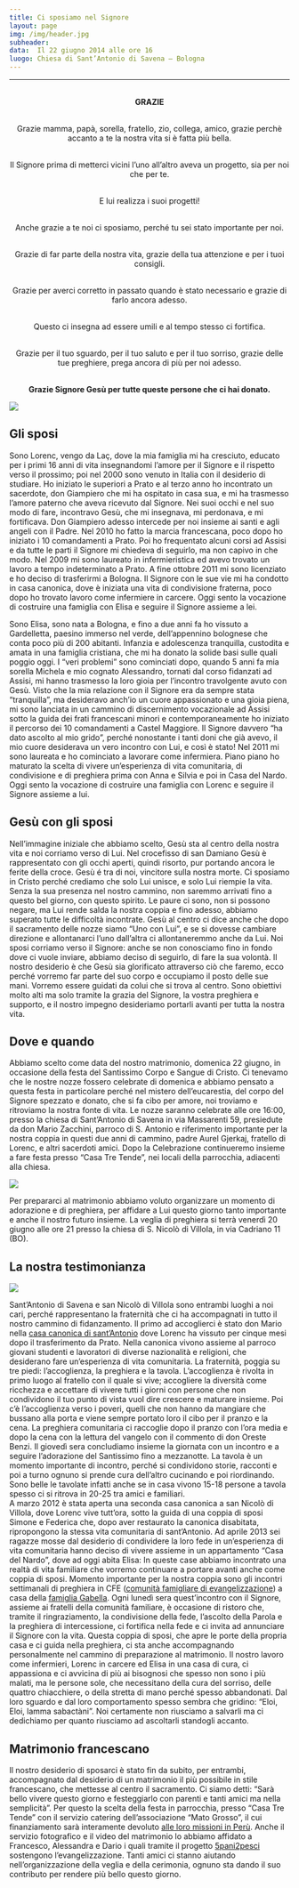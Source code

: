 ```yaml
---
title: Ci sposiamo nel Signore
layout: page
img: /img/header.jpg
subheader:
data:  Il 22 giugno 2014 alle ore 16
luogo: Chiesa di Sant’Antonio di Savena – Bologna
---
```


---

<div style="text-align:center;">
<br><b>GRAZIE</b><br><br>

Grazie mamma, papà, sorella, fratello, zio, collega, amico, 
grazie perchè accanto a te la nostra vita si è fatta più bella.<br><br>

Il Signore prima di metterci vicini l’uno all’altro aveva un progetto, sia per noi che per te.<br><br>

E lui realizza i suoi progetti!<br><br>

Anche grazie a te noi ci sposiamo, perché tu sei stato importante per noi.<br><br>

Grazie di far parte della nostra vita, 
grazie della tua attenzione e per i tuoi consigli.<br><br>

Grazie per averci corretto in passato quando è stato necessario e grazie di farlo ancora adesso.<br><br>

Questo ci insegna ad essere umili e al tempo stesso ci fortifica.<br><br>

Grazie per il tuo sguardo, per il tuo saluto e per il tuo sorriso,
grazie delle tue preghiere, prega ancora di più per noi adesso.<br><br>

<b>Grazie Signore Gesù per tutte queste persone che ci hai donato.</b>

</div>

![](/img/elisaelorenc.jpg)

## Gli sposi

Sono Lorenc, vengo da Laç, dove la mia famiglia mi ha cresciuto, educato per i primi 16 anni di vita insegnandomi l’amore per il Signore e il rispetto verso il prossimo; poi nel 2000 sono venuto in Italia con il desiderio di studiare. Ho iniziato le superiori a Prato e al terzo anno ho incontrato un sacerdote, don Giampiero che mi ha ospitato in casa sua, e mi ha trasmesso l’amore paterno che aveva ricevuto dal Signore. Nei suoi occhi e nel suo modo di fare, incontravo Gesù, che mi insegnava, mi perdonava, e mi fortificava. Don Giampiero adesso intercede per noi insieme ai santi e agli angeli con il Padre. 
Nel 2010 ho fatto la marcia francescana, poco dopo ho iniziato i 10 comandamenti a Prato. Poi ho frequentato alcuni corsi ad Assisi e da tutte le parti il Signore mi chiedeva di seguirlo, ma non capivo in che modo. Nel 2009 mi sono laureato in infermieristica ed avevo trovato un lavoro a tempo indeterminato a Prato.  A fine ottobre 2011 mi sono licenziato e ho deciso di trasferirmi a Bologna. Il Signore con le sue vie mi ha condotto in casa canonica, dove è iniziata una vita di condivisione fraterna, poco dopo ho trovato lavoro come infermiere in carcere. 
Oggi sento la vocazione di costruire una famiglia con Elisa e seguire il Signore assieme a lei.

Sono Elisa, sono nata a Bologna, e fino a due anni fa ho vissuto a Gardelletta, paesino immerso nel verde, dell’appennino bolognese che conta poco più di 200 abitanti.
Infanzia e adolescenza tranquilla, custodita e amata in una famiglia cristiana, che mi ha donato la solide basi sulle quali poggio oggi. I “veri problemi” sono cominciati dopo, quando 5 anni fa mia sorella Michela e mio cognato Alessandro, tornati dal corso fidanzati ad Assisi, mi hanno trasmesso la loro gioia per l’incontro travolgente avuto con Gesù. Visto che la mia relazione con il Signore era da sempre stata “tranquilla”, ma desideravo anch’io un cuore appassionato e una gioia piena, mi sono lanciata in un cammino di discernimento vocazionale ad Assisi sotto la guida dei frati francescani minori e contemporaneamente ho iniziato il percorso dei 10 comandamenti a Castel Maggiore. Il Signore davvero “ha dato ascolto al mio grido”, perché nonostante i tanti doni che già avevo, il mio cuore desiderava un vero incontro con Lui, e così è stato!
Nel 2011 mi sono laureata e ho cominciato a lavorare come infermiera. Piano piano ho maturato la scelta di vivere un’esperienza di vita comunitaria, di condivisione e di preghiera  prima con Anna e Silvia e poi in Casa del Nardo.
Oggi sento la vocazione di costruire una famiglia con Lorenc e seguire il Signore assieme a lui.

## Gesù con gli sposi

Nell’immagine iniziale che abbiamo scelto, Gesù sta al centro della nostra vita e noi corriamo verso di Lui. Nel crocefisso di san Damiano Gesù è rappresentato con gli occhi aperti, quindi risorto, pur portando ancora le ferite della croce. Gesù é tra di noi, vincitore sulla nostra morte.
Ci sposiamo in Cristo perché crediamo che solo Lui unisce, e solo Lui riempie la vita. Senza la sua presenza nel nostro cammino, non saremmo arrivati fino a questo bel giorno, con questo spirito. Le paure ci sono, non si possono negare, ma Lui rende salda la nostra coppia e fino adesso, abbiamo superato tutte le difficoltà incontrate.
Gesù al centro ci dice anche che dopo il sacramento delle nozze siamo “Uno con Lui”, e se si dovesse cambiare direzione e allontanarci l’uno dall’altra ci allontaneremmo anche da Lui.
Noi sposi corriamo verso il Signore: anche se non conosciamo fino in fondo dove ci vuole inviare, abbiamo deciso di seguirlo, di fare la sua volontà. Il nostro desiderio è che Gesù sia glorificato attraverso ciò che faremo, ecco perché vorremo far parte del suo corpo e occupiamo il posto delle sue mani. Vorremo essere guidati da colui che si trova al centro.
Sono obiettivi molto alti ma solo tramite la grazia del Signore, la vostra preghiera e supporto, e il nostro impegno desideriamo portarli avanti per tutta la nostra vita.


## Dove e quando

Abbiamo scelto come data del nostro matrimonio, domenica 22 giugno, in occasione della festa del Santissimo Corpo e Sangue di Cristo. Ci tenevamo che le nostre nozze fossero celebrate di domenica e abbiamo pensato a questa festa in particolare perché nel mistero dell’eucarestia, del corpo del Signore spezzato e donato, che si fa cibo per amore, noi troviamo e ritroviamo la nostra fonte di vita. 
Le nozze saranno celebrate alle ore 16:00, presso la chiesa di Sant’Antonio di Savena in via Massarenti 59, presiedute da don Mario Zacchini, parroco di S. Antonio e riferimento importante per la nostra coppia in questi due anni di cammino, padre Aurel Gjerkaj, fratello di Lorenc, e altri sacerdoti amici. Dopo la Celebrazione continueremo insieme a fare festa presso “Casa Tre Tende”, nei locali della parrocchia, adiacenti alla chiesa. 


[![](/img/mappa.png)](https://maps.google.it/maps?q=via+g+massarenti+59+bologna&ie=UTF-8&hq=&hnear=0x477e2b4b66f8db55:0xfce3e074c8f281d0,Via+Giuseppe+Massarenti,+59,+40138+Bologna&gl=it&ei=g1uDU-tYsuSwBPDLgcgG&ved=0CDAQ8gEwAA)

Per prepararci al matrimonio abbiamo voluto organizzare un momento di adorazione e di preghiera, per affidare a Lui questo giorno tanto importante e anche il nostro futuro insieme. La veglia di preghiera si terrà venerdì 20 giugno alle ore 21 presso la chiesa di S. Nicolò di Villola, in via Cadriano 11 (BO).

## La nostra testimonianza

![](/img/elisaelorenc2.jpg)

Sant’Antonio di Savena e san Nicolò di Villola sono entrambi luoghi a noi cari, perché rappresentano la fraternità che ci ha accompagnati in tutto il nostro cammino di fidanzamento.
Il primo ad accoglierci è stato don Mario nella [casa canonica di sant’Antonio](http://www.alberodicirene.org/progetti/zoen/) dove Lorenc ha vissuto per cinque mesi dopo il trasferimento da Prato. Nella canonica vivono assieme al parroco giovani studenti e lavoratori di diverse nazionalità e religioni, che desiderano fare un’esperienza di vita comunitaria.
La fraternità, poggia su tre piedi: l’accoglienza, la preghiera e la tavola. 
L’accoglienza è rivolta in primo luogo al fratello con il quale si vive; accogliere la diversità come ricchezza e accettare di vivere tutti i giorni con persone che non condividono il tuo punto di vista vuol dire crescere e maturare insieme. Poi c’è l’accoglienza verso i poveri, quelli che non hanno da mangiare che bussano alla porta e viene sempre portato loro il cibo per il pranzo e la cena.
La preghiera comunitaria ci raccoglie dopo il pranzo con l’ora media e dopo la cena con la lettura del vangelo con il commento di don Oreste Benzi. Il giovedì sera concludiamo insieme la giornata con un incontro e a seguire l’adorazione del Santissimo fino a mezzanotte.
La tavola è un momento importante di incontro, perché si condividono storie, racconti e poi a turno ognuno si prende cura dell’altro cucinando e poi riordinando. Sono belle le tavolate infatti anche se in casa vivono 15-18 persone a tavola spesso ci si ritrova in 20-25 tra amici e familiari.  
A marzo 2012 è stata aperta una seconda casa canonica a san Nicolò di Villola, dove Lorenc vive tutt’ora, sotto la guida di una coppia di sposi Simone e Federica  che, dopo aver restaurato la canonica disabitata, ripropongono la stessa vita comunitaria di sant’Antonio. Ad aprile 2013 sei ragazze mosse dal desiderio di condividere la loro fede in un’esperienza di vita comunitaria hanno deciso di vivere assieme in un appartamento “Casa del Nardo”, dove ad oggi abita Elisa:
In queste case abbiamo incontrato una realtà di vita familiare che vorremo continuare a portare avanti anche come coppia di sposi.
Momento importante per la nostra coppia sono gli incontri settimanali di preghiera in CFE ([comunità famigliare di evangelizzazione](http://www.misterogrande.org/index.php?option=com_sobi2&catid=33&Itemid=13)) a casa della [famiglia Gabella](http://www.santantoniodisavena.it/evangelizzazione/comunita-familiari-di-evangelizzazione/). Ogni lunedì sera quest’incontro con il Signore, assieme ai fratelli della comunità familiare, è occasione di ristoro che, tramite il ringraziamento, la condivisione della fede, l’ascolto della Parola e la preghiera di intercessione, ci fortifica nella fede e ci invita ad annunciare il Signore con la vita. Questa coppia di sposi, che apre le porte della propria casa e ci guida nella preghiera, ci sta anche accompagnando personalmente nel cammino di preparazione al matrimonio.
Il nostro lavoro come infermieri, Lorenc in carcere ed Elisa in una casa di cura, ci appassiona e ci avvicina di più ai bisognosi che spesso non sono i più malati, ma le persone sole, che necessitano della cura del sorriso, delle quattro chiacchiere, o della stretta di mano perché spesso abbandonati. Dal loro sguardo e dal loro comportamento spesso sembra che gridino: “Eloi, Eloi, lamma sabactàni”. Noi certamente non riusciamo a salvarli ma ci dedichiamo per quanto riusciamo ad ascoltarli standogli accanto.

## Matrimonio francescano

Il nostro desiderio di sposarci è stato fin da subito, per entrambi, accompagnato dal desiderio di un matrimonio il più possibile in stile francescano, che mettesse al centro il sacramento. Ci siamo detti: “Sarà bello vivere questo giorno e festeggiarlo con parenti e tanti amici ma nella semplicità”. Per questo la scelta della festa in parrocchia, presso “Casa Tre Tende” con il servizio catering dell’associazione “Mato Grosso”, il cui finanziamento sarà interamente devoluto [alle loro missioni in Perù](http://www.amicidelperu.info/progetti/). 
Anche il servizio fotografico e il video del matrimonio lo abbiamo affidato a Francesco, Alessandra e Dario i quali tramite il progetto [5pani2pesci](http://5p2p.it) sostengono l’evangelizzazione.
Tanti amici ci stanno aiutando nell’organizzazione della veglia e della cerimonia, ognuno sta dando il suo contributo per rendere più bello questo giorno. 

